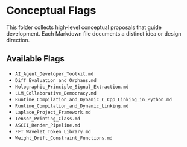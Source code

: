 # Conceptual Flags

This folder collects high-level conceptual proposals that guide development.
Each Markdown file documents a distinct idea or design direction.

## Available Flags

- `AI_Agent_Developer_Toolkit.md`
- `Diff_Evaluation_and_Orphans.md`
- `Holographic_Principle_Signal_Extraction.md`
- `LLM_Collaborative_Democracy.md`
- `Runtime_Compilation_and_Dynamic_C_Cpp_Linking_in_Python.md`
- `Runtime_Compilation_and_Dynamic_Linking.md`
- `Laplace_Project_Framework.md`
- `Tensor_Printing_Class.md`
- `ASCII_Render_Pipeline.md`
- `FFT_Wavelet_Token_Library.md`
- `Weight_Drift_Constraint_Functions.md`
